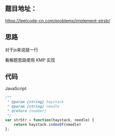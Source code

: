 ## 题目地址：

https://leetcode-cn.com/problems/implement-strstr/



## 思路

对于js来说就一行

看解题思路使用 KMP 实现



## 代码

JavaScript

```javascript
/**
 * @param {string} haystack
 * @param {string} needle
 * @return {number}
 */
var strStr = function(haystack, needle) {
    return haystack.indexOf(needle)
};
```
